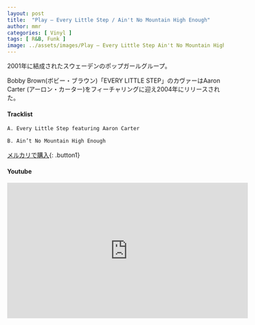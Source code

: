 ```yaml
---
layout: post
title:  "Play – Every Little Step / Ain't No Mountain High Enough"
author: mmr
categories: [ Vinyl ]
tags: [ R&B, Funk ]
image: ../assets/images/Play – Every Little Step Ain't No Mountain High Enough.webp
---
```


2001年に結成されたスウェーデンのポップガールグループ。

Bobby Brown(ボビー・ブラウン)「EVERY LITTLE STEP」のカヴァーはAaron Carter (アーロン・カーター)をフィーチャリングに迎え2004年にリリースされた。

#### Tracklist
```md
A. Every Little Step featuring Aaron Carter

B. Ain’t No Mountain High Enough
```

[メルカリで購入](https://jp.mercari.com/item/m58251300006?afid=6142608987){: .button1}

#### Youtube
<iframe width="560" height="315" src="https://www.youtube.com/embed/HMoJ-ak1WD0?si=V6wpxYxTx5UFrP0Z" title="YouTube video player" frameborder="0" allow="accelerometer; autoplay; clipboard-write; encrypted-media; gyroscope; picture-in-picture; web-share" referrerpolicy="strict-origin-when-cross-origin" allowfullscreen></iframe>